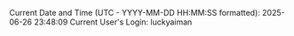 Current Date and Time (UTC - YYYY-MM-DD HH:MM:SS formatted): 2025-06-26 23:48:09
Current User's Login: luckyaiman

